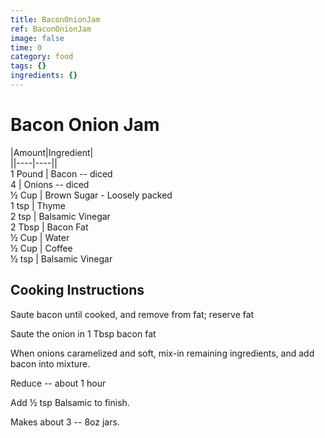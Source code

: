 ```yaml
---
title: BaconOnionJam
ref: BaconOnionJam
image: false
time: 0
category: food
tags: {}
ingredients: {}
---
```

# Bacon Onion Jam  
  
|Amount|Ingredient|  
||----|----||  
1 Pound | Bacon -- diced  
4 | Onions -- diced  
½ Cup | Brown Sugar - Loosely packed  
1 tsp | Thyme  
2 tsp | Balsamic Vinegar  
2 Tbsp | Bacon Fat  
½ Cup | Water  
½ Cup | Coffee  
½ tsp | Balsamic Vinegar  
  
## Cooking Instructions  
Saute bacon until cooked, and remove from fat; reserve fat  
  
Saute the onion in 1 Tbsp bacon fat  
  
When onions caramelized and soft, mix-in remaining ingredients, and add bacon into mixture.  
  
Reduce -- about 1 hour  
  
Add ½ tsp Balsamic to finish.  
  
Makes about 3 -- 8oz jars.  
  